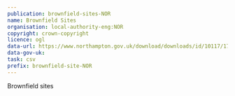 ```yaml
---
publication: brownfield-sites-NOR
name: Brownfield Sites
organisation: local-authority-eng:NOR
copyright: crown-copyright
licence: ogl
data-url: https://www.northampton.gov.uk/download/downloads/id/10117/171220-nbc-bflr.csv
data-gov-uk: 
task: csv
prefix: brownfield-site-NOR
---
```


Brownfield sites

